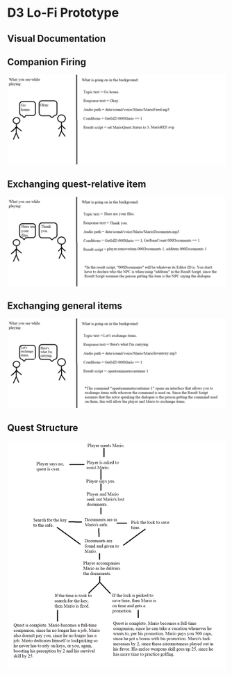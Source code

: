 # D3 Lo-Fi Prototype

## Visual Documentation

## Companion Firing
![Companion Firing](D3Images/D3Mockup.png)

## Exchanging quest-relative item
![Exchanging quest-relative item](D3Images/D3Mockup2.png)

## Exchanging general items
![Exchanging general items](D3Images/D3Mockup3.png)

## Quest Structure
![Storyboard](D3Images/D3Storyboard.png)

